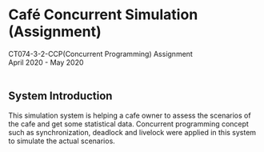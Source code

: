 # Café Concurrent Simulation (Assignment)
CT074-3-2-CCP(Concurrent Programming) Assignment<br/>
April 2020 - May 2020<br/><br/>

## System Introduction
This simulation system is helping a cafe owner to assess the scenarios of the cafe and get some statistical data. Concurrent programming concept such as synchronization, deadlock and livelock were applied in this system to simulate the actual scenarios.
